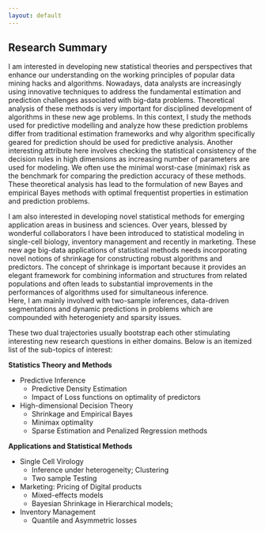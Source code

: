 ```yaml
---
layout: default
---
```


## Research Summary

I am interested in developing new statistical theories and perspectives that enhance our understanding on the working principles of popular data mining hacks and algorithms. Nowadays, data analysts are increasingly using innovative techniques to address the fundamental estimation and prediction challenges associated with big-data problems. Theoretical analysis of  these methods is very important for disciplined development of algorithms in these new age problems. In this context, I study the methods used for predictive modelling and analyze how these prediction problems differ from traditional estimation frameworks and why algorithm specifically geared for prediction should be used for predictive analysis. Another interesting attribute here involves checking the statistical consistency of the decision rules in high dimensions as increasing number of parameters are used for modeling.  We often use the minimal worst-case  (minimax) risk as the benchmark  for comparing the prediction accuracy of these methods. These theoretical analysis has lead to the formulation of new Bayes and empirical Bayes methods with optimal frequentist properties in estimation and prediction problems.  

I am also interested in developing novel statistical methods for emerging application areas in business and sciences. Over years, blessed by wonderful collaborators I have been introduced to statistical modeling in single-cell biology, inventory management and recently in marketing. These new age big-data applications of statistical methods needs incorporating novel notions of shrinkage for constructing robust algorithms and predictors. The concept of shrinkage is important because it provides an elegant framework for combining information and structures from related populations and often leads to substantial improvements in the performances of algorithms used for simultaneous inference.  
Here, I am mainly involved with two-sample inferences, data-driven segmentations and dynamic predictions in problems which are compounded with heterogeniety and sparsity issues.  

These two dual trajectories usually bootstrap each other stimulating interesting new research questions in either domains. Below is an itemized list of the sub-topics of interest: 

**Statistics Theory and Methods** 
  - Predictive Inference 
    - Predictive Density Estimation
    - Impact of Loss functions on optimality of predictors
  - High-dimensional Decision Theory 
    - Shrinkage and Empirical Bayes 
    - Minimax optimality   
    - Sparse Estimation and Penalized Regression methods  

**Applications and Statistical Methods**
  - Single Cell Virology
    - Inference under heterogeneity; Clustering 
    - Two sample Testing
  - Marketing: Pricing of Digital products
    - Mixed-effects models
    - Bayesian Shrinkage in Hierarchical models; 
  - Inventory Management 
    - Quantile and Asymmetric losses  


<!--
<br/>
I am an Assistant Professor of Data Sciences and Operations in the University of Southern California. I am a member of the USC Marshall Statistics Group. I graduated from Stanford University with a Statistics PhD in 2013, after defending <a href='http://www-bcf.usc.edu/~gourab/gourab-thesis.pdf'><i><font face="verdana" color="teal">this thesis</font></i></a>.  My advisor at Stanford was  <a href='http://statweb.stanford.edu/~imj/'><font face="verdana" color="teal"> Iain Johnstone</font></a>. Prior to that, I studied at <a href='http://www.isical.ac.in'><font face="verdana" color="teal">Indian Statistical Institute</font></a> for my  Bachelor's and Master's degrees. 
<br/>
<br/>
<b>Research Interests:</b>  
My research interests include high-dimensional statistics, empirical Bayes &amp shrinkage methods, penalized regression and statistical prediction analysis. I am particularly interested in formulating new Bayes and empirical Bayes methods with optimal frequentist properties in estimation and prediction problems. I am also involved in developing novel statistical algorithms for big-data applications in health-care and management sciences. These applications involves two-sample inferences, data-driven segmentations and dynamic predictions which are again compounded with heterogeniety and sparsity issues. 
<br/>
&#9658; <b>Methods:</b> Predictive Inference, Empirical Bayes and Shrinkage Methodology, Sparse Estimation, Cross-classified models, Mixed-effects modeling
<br/>
&#9658; <b>Applications:</b> Single-Cell Virology, Inventory Management, Optimal Pricing of digital goods.   
<br/>
-->
